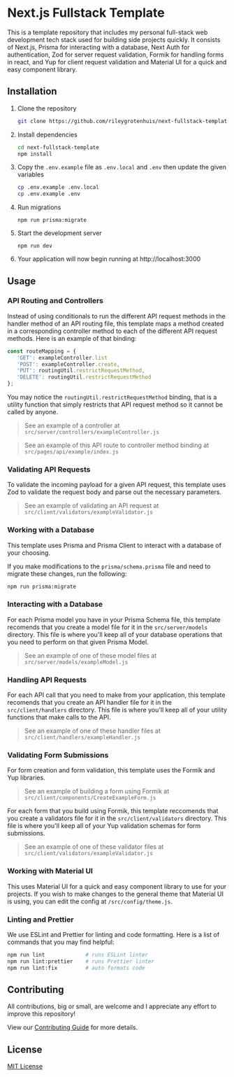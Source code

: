 # Next.js Fullstack Template

This is a template repository that includes my personal full-stack web development tech stack used for building side projects quickly. It consists of Next.js, Prisma for interacting with a database, Next Auth for authentication, Zod for server request validation, Formik for handling forms in react, and Yup for client request validation and Material UI for a quick and easy component library.

## Installation

1. Clone the repository

   ```bash
   git clone https://github.com/rileygrotenhuis/next-fullstack-template.git
   ```

2. Install dependencies

   ```bash
   cd next-fullstack-template
   npm install
   ```

3. Copy the `.env.example` file as `.env.local` and `.env` then update the given variables

   ```bash
   cp .env.example .env.local
   cp .env.example .env
   ```

4. Run migrations

   ```bas
   npm run prisma:migrate
   ```

5. Start the development server

   ```
   npm run dev
   ```

6. Your application will now begin running at http://localhost:3000

## Usage

### API Routing and Controllers

Instead of using conditionals to run the different API request methods in the handler method of an API routing file, this template maps a method created in a corresponding controller method to each of the different API request methods. Here is an example of that binding:

```js
const routeMapping = {
   'GET': exampleController.list
   'POST': exampleController.create,
   'PUT': routingUtil.restrictRequestMethod,
   'DELETE': routingUtil.restrictRequestMethod
};
```

You may notice the `routingUtil.restrictRequestMethod` binding, that is a utility function that simply restricts that API request method so it cannot be called by anyone.

> See an example of a controller at `src/server/controllers/exampleController.js`

> See an example of this API route to controller method binding at `src/pages/api/example/index.js`

### Validating API Requests

To validate the incoming payload for a given API request, this template uses Zod to validate the request body and parse out the necessary parameters.

> See an example of validating an API request at `src/client/validators/exampleValidator.js`

### Working with a Database

This template uses Prisma and Prisma Client to interact with a database of your choosing.

If you make modifications to the `prisma/schema.prisma` file and need to migrate these changes, run the following:

```bash
npm run prisma:migrate
```

### Interacting with a Database

For each Prisma model you have in your Prisma Schema file, this template recomends that you create a model file for it in the `src/server/models` directory. This file is where you'll keep all of your database operations that you need to perform on that given Prisma Model.

> See an example of one of these model files at `src/server/models/exampleModel.js`

### Handling API Requests

For each API call that you need to make from your application, this template recomends that you create an API handler file for it in the `src/client/handlers` directory. This file is where you'll keep all of your utility functions that make calls to the API.

> See an example of one of these handler files at `src/client/handlers/exampleHandler.js`

### Validating Form Submissions

For form creation and form validation, this template uses the Formik and Yup libraries.

> See an example of building a form using Formik at `src/client/components/CreateExampleForm.js`

For each form that you build using Formik, this template reccomends that you create a validators file for it in the `src/client/validators` directory. This file is where you'll keep all of your Yup validation schemas for form submissions.

> See an example of one of these validator files at `src/client/validators/exampleValidator.js`

### Working with Material UI

This uses Material UI for a quick and easy component library to use for your projects. If you wish to make changes to the general theme that Material UI is using, you can edit the config at `/src/config/theme.js`.

### Linting and Prettier

We use ESLint and Prettier for linting and code formatting. Here is a list of commands that you may find helpful:

```bash
npm run lint             # runs ESLint linter
npm run lint:prettier    # runs Prettier linter
npm run lint:fix         # auto formats code
```

## Contributing

All contributions, big or small, are welcome and I appreciate any effort to improve this repository!

View our [Contributing Guide](CONTRIBUTING.md) for more details.

## License

[MIT License](LICENSE.txt)
